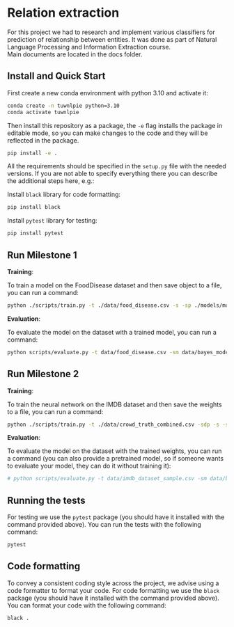 
# Relation extraction

For this project we had to research and implement various classifiers for prediction of relationship between entities. It was done as part of Natural Language Processing and Information Extraction course. </br>
Main documents are located in the docs folder.

## Install and Quick Start

First create a new conda environment with python 3.10 and activate it:

```bash
conda create -n tuwnlpie python=3.10
conda activate tuwnlpie
```

Then install this repository as a package, the `-e` flag installs the package in editable mode, so you can make changes to the code and they will be reflected in the package.

```bash
pip install -e .
```

All the requirements should be specified in the `setup.py` file with the needed versions. If you are not able to specify everything there
you can describe the additional steps here, e.g.:

Install `black` library for code formatting:
```bash
pip install black
```

Install `pytest` library for testing:
```bash
pip install pytest
```

## Run Milestone 1

__Training__:

To train a model on the FoodDisease dataset and then save object to a file, you can run a command:

```bash
python ./scripts/train.py -t ./data/food_disease.csv -s -sp ./models/model_milestone1.pkl -m1
```

__Evaluation__:

To evaluate the model on the dataset with a trained model, you can run a command:

```bash
python scripts/evaluate.py -t data/food_disease.csv -sm data/bayes_model.pkl -sp -m 1
```

## Run Milestone 2

__Training__:

To train the neural network on the IMDB dataset and then save the weights to a file, you can run a command:

```bash
python ./scripts/train.py -t ./data/crowd_truth_combined.csv -sdp -s -sp ./models/model_milestone2.pt -m2
```

__Evaluation__:
    
To evaluate the model on the dataset with the trained weights, you can run a command (you can also provide a pretrained model, so if someone wants to evaluate your model, they can do it without training it):

```bash
# python scripts/evaluate.py -t data/imdb_dataset_sample.csv -sm data/bow_model.pt -sp -m 2
```

## Running the tests

For testing we use the `pytest` package (you should have it installed with the command provided above). You can run the tests with the following command:

```bash
pytest
```

## Code formatting
To convey a consistent coding style across the project, we advise using a code formatter to format your code.
For code formatting we use the `black` package (you should have it installed with the command provided above). You can format your code with the following command:

```bash
black .
```
